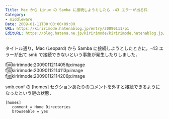 ```yaml
---
Title: Mac から Linux の Samba に接続しようとしたら -43 エラーが出る件
Category:
- middleware
Date: 2009-01-11T00:00:00+09:00
URL: https://kiririmode.hatenablog.jp/entry/20090111/p1
EditURL: https://blog.hatena.ne.jp/kiririmode/kiririmode.hatenablog.jp/atom/entry/8454420450078213606
---
```


タイトル通り，Mac (Leopard) から Samba に接続しようとしたときに，-43 エラーが出て smb で接続できないという事象が発生したりしました．

f:id:kiririmode:20090112114056p:image
f:id:kiririmode:20090112114113p:image
f:id:kiririmode:20090112114206p:image

smb.conf の [homes] セクションあたりのコメントを外すと接続できるようになったという謎の状態．
```samba
[homes]
   comment = Home Directories
   browseable = yes
```
